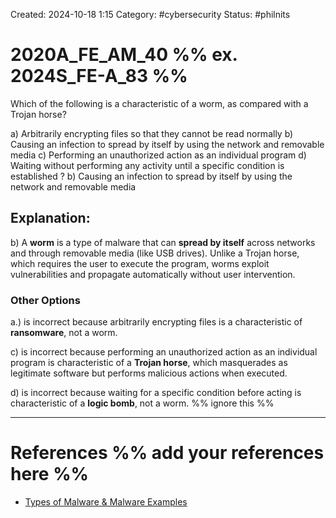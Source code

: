 Created: 2024-10-18 1:15
Category: #cybersecurity
Status: #philnits



# 2020A_FE_AM_40 %% ex. 2024S_FE-A_83 %%

Which of the following is a characteristic of a worm, as compared with a Trojan horse?

a) Arbitrarily encrypting files so that they cannot be read normally
b) Causing an infection to spread by itself by using the network and removable media
c) Performing an unauthorized action as an individual program
d) Waiting without performing any activity until a specific condition is established
?
b) Causing an infection to spread by itself by using the network and removable media

## **Explanation:**

b) A **worm** is a type of malware that can **spread by itself** across networks and through removable media (like USB drives). Unlike a Trojan horse, which requires the user to execute the program, worms exploit vulnerabilities and propagate automatically without user intervention.
### Other Options

a.) is incorrect because arbitrarily encrypting files is a characteristic of **ransomware**, not a worm.

c) is incorrect because performing an unauthorized action as an individual program is characteristic of a **Trojan horse**, which masquerades as legitimate software but performs malicious actions when executed.

d) is incorrect because waiting for a specific condition before acting is characteristic of a **logic bomb**, not a worm.
%% ignore this %%
<!--SR:!2025-05-10,60,310-->
---









# References %% add your references here %%
- [Types of Malware & Malware Examples](https://www.kaspersky.com/resource-center/threats/types-of-malware)
